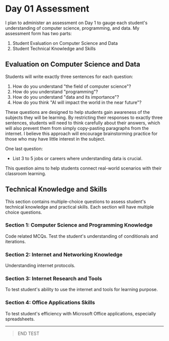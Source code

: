 # Day 01 Assessment

I plan to administer an assessment on Day 1 to gauge each student's understanding of computer science, programming, and data. My assessment form has two parts:

1. Student Evaluation on Computer Science and Data
2. Student Technical Knowledge and Skills

## Evaluation on Computer Science and Data

Students will write exactly three sentences for each question:

1. How do you understand "the field of computer science"?
2. How do you understand "programming"?
3. How do you understand "data and its importance"?
4. How do you think "AI will impact the world in the near future"?

These questions are designed to help students gain awareness of the subjects they will be learning. By restricting their responses to exactly three sentences, students will need to think carefully about their answers, which will also prevent them from simply copy-pasting paragraphs from the internet. I believe this approach will encourage brainstorming practice for those who may have little interest in the subject.

One last question:

- List 3 to 5 jobs or careers where understanding data is crucial.

This question aims to help students connect real-world scenarios with their classroom learning.

## Technical Knowledge and Skills

This section contains multiple-choice questions to assess student's technical knowledge and practical skills. Each section will have multiple choice questions.

### Section 1: Computer Science and Programming Knowledge

Code related MCQs. Test the student's understanding of conditionals and iterations.

### Section 2: Internet and Networking Knowledge

Understanding internet protocols.

### Section 3: Internet Research and Tools

To test student's ability to use the internet and tools for learning purpose.

### Section 4: Office Applications Skills

To test student's efficiency with Microsoft Office applications, especially spreadsheets.

---

> END TEST
